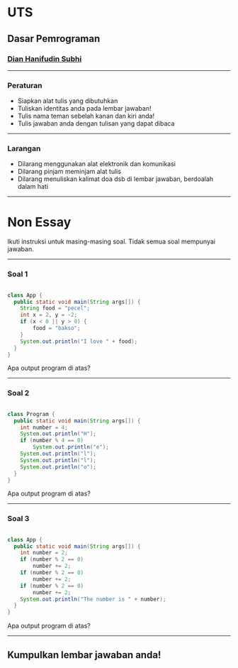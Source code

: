 # UTS

## Dasar Pemrograman
### [Dian Hanifudin Subhi](https://github.com/dhanifudin)

---

<!-- .slide: data-autoslide="120000" data-background="green" -->
### Peraturan

- Siapkan alat tulis yang dibutuhkan
- Tuliskan identitas anda pada lembar jawaban!
- Tulis nama teman sebelah kanan dan kiri anda!
- Tulis jawaban anda dengan tulisan yang dapat dibaca

---

<!-- .slide: data-autoslide="120000" data-background="red" -->
### Larangan

- Dilarang menggunakan alat elektronik dan komunikasi
- Dilarang pinjam meminjam alat tulis
- Dilarang menuliskan kalimat doa dsb di lembar jawaban, berdoalah dalam hati

---

# Non Essay

Ikuti instruksi untuk masing-masing soal. Tidak semua soal mempunyai jawaban.

---

### Soal 1

```java

class App {
  public static void main(String args[]) {
    String food = "pecel";
    int x = 2, y = -2;
    if (x < 0 || y > 0) {
    	food = "bakso";
    }
    System.out.println("I love " + food);
  }
}

```

Apa output program di atas?

---

### Soal 2

```java

class Program {
  public static void main(String args[]) {
  	int number = 4;
	System.out.println("H");
	if (number % 4 == 0)
		System.out.println("e");
	System.out.println("l");
	System.out.println("l");
	System.out.println("o");
  }
}

```

Apa output program di atas?

---

### Soal 3

```java

class App {
  public static void main(String args[]) {
    int number = 2;
    if (number % 2 == 0)
    	number += 2;
    if (number % 2 == 0)
    	number += 2;
    if (number % 2 == 0)
    	number += 2;
	System.out.println("The number is " + number);
  }
}

```

Apa output program di atas?

---

## Kumpulkan lembar jawaban anda!
<!-- .slide: data-background="images/05/game-over.gif" -->
